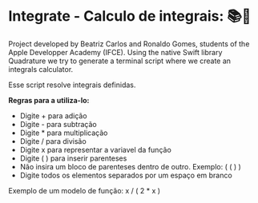 # Integrate - Calculo de integrais: 📚🧐
Project developed by Beatriz Carlos and Ronaldo Gomes, students of the Apple Developper Academy (IFCE). Using the native Swift library Quadrature we try to generate a terminal script where we create an integrals calculator.

Esse script resolve integrais definidas.

**Regras para a utiliza-lo:**
* Digite + para adição
* Digite - para subtração
* Digite * para multiplicação
* Digite / para divisão
* Digite x para representar a variavel da função
* Digite ( ) para inserir parenteses
* Não insira um bloco de parenteses dentro de outro. Exemplo: ( ( ) )
* Digite todos os elementos separados por um espaço em branco

Exemplo de um modelo de função: x / ( 2 * x )
